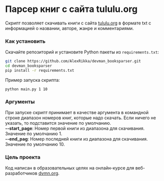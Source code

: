 # Парсер книг с сайта tululu.org

Скрипт позволяет скачивать книги с сайта [tululu.org](https://tululu.org/) в формате txt с информацией о названии, авторе, жанре и комментариями.

### Как установить
Скачайте репозиторий и установите Python пакеты из `requirements.txt`:
```bash
git clone https://github.com/AlexRikka/devman_booksparser.git
cd devman_booksparser
pip install -r requirements.txt
```
Пример запуска скрипта:
```
python main.py 1 10
```

### Аргументы
При запуске скрипт принимает в качестве аргумента в командной строке диапазон номеров книг, которые надо скачать. Если ничего не указать, то подставится значение по умолчанию.  
**--start_page**: Номер первой книги из диапазона для скачивания. Значение по умолчанию 1.  
**--end_pag**: Номер последней книги из диапазона для скачивания. Значение по умолчанию 10.

### Цель проекта

Код написан в образовательных целях на онлайн-курсе для веб-разработчиков [dvmn.org](https://dvmn.org/).
